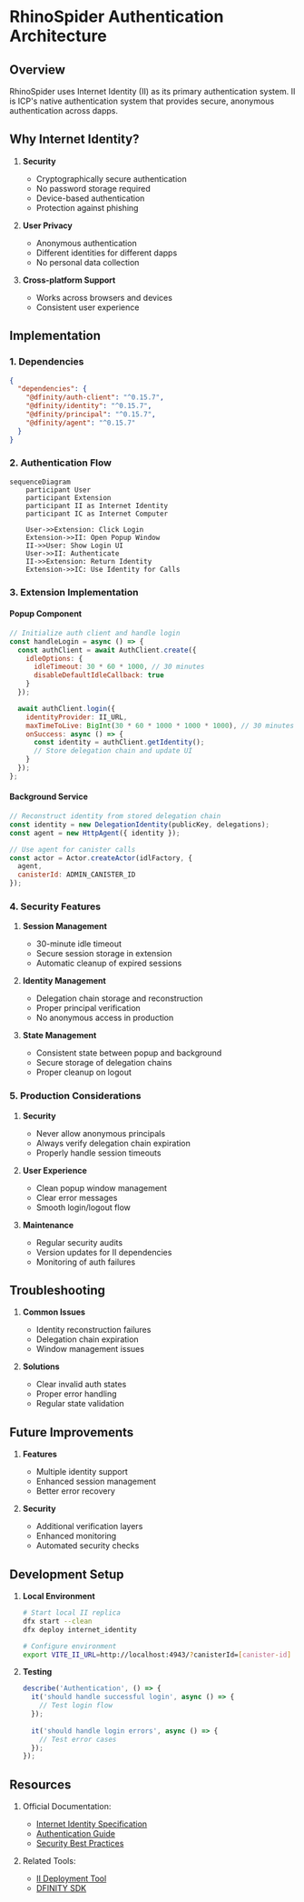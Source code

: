 # RhinoSpider Authentication Architecture

## Overview

RhinoSpider uses Internet Identity (II) as its primary authentication system. II is ICP's native authentication system that provides secure, anonymous authentication across dapps.

## Why Internet Identity?

1. **Security**
   - Cryptographically secure authentication
   - No password storage required
   - Device-based authentication
   - Protection against phishing

2. **User Privacy**
   - Anonymous authentication
   - Different identities for different dapps
   - No personal data collection

3. **Cross-platform Support**
   - Works across browsers and devices
   - Consistent user experience

## Implementation

### 1. Dependencies
```json
{
  "dependencies": {
    "@dfinity/auth-client": "^0.15.7",
    "@dfinity/identity": "^0.15.7",
    "@dfinity/principal": "^0.15.7",
    "@dfinity/agent": "^0.15.7"
  }
}
```

### 2. Authentication Flow

```mermaid
sequenceDiagram
    participant User
    participant Extension
    participant II as Internet Identity
    participant IC as Internet Computer
    
    User->>Extension: Click Login
    Extension->>II: Open Popup Window
    II->>User: Show Login UI
    User->>II: Authenticate
    II->>Extension: Return Identity
    Extension->>IC: Use Identity for Calls
```

### 3. Extension Implementation

#### Popup Component
```javascript
// Initialize auth client and handle login
const handleLogin = async () => {
  const authClient = await AuthClient.create({
    idleOptions: {
      idleTimeout: 30 * 60 * 1000, // 30 minutes
      disableDefaultIdleCallback: true
    }
  });

  await authClient.login({
    identityProvider: II_URL,
    maxTimeToLive: BigInt(30 * 60 * 1000 * 1000 * 1000), // 30 minutes
    onSuccess: async () => {
      const identity = authClient.getIdentity();
      // Store delegation chain and update UI
    }
  });
};
```

#### Background Service
```javascript
// Reconstruct identity from stored delegation chain
const identity = new DelegationIdentity(publicKey, delegations);
const agent = new HttpAgent({ identity });

// Use agent for canister calls
const actor = Actor.createActor(idlFactory, {
  agent,
  canisterId: ADMIN_CANISTER_ID
});
```

### 4. Security Features

1. **Session Management**
   - 30-minute idle timeout
   - Secure session storage in extension
   - Automatic cleanup of expired sessions

2. **Identity Management**
   - Delegation chain storage and reconstruction
   - Proper principal verification
   - No anonymous access in production

3. **State Management**
   - Consistent state between popup and background
   - Secure storage of delegation chains
   - Proper cleanup on logout

### 5. Production Considerations

1. **Security**
   - Never allow anonymous principals
   - Always verify delegation chain expiration
   - Properly handle session timeouts

2. **User Experience**
   - Clean popup window management
   - Clear error messages
   - Smooth login/logout flow

3. **Maintenance**
   - Regular security audits
   - Version updates for II dependencies
   - Monitoring of auth failures

## Troubleshooting

1. **Common Issues**
   - Identity reconstruction failures
   - Delegation chain expiration
   - Window management issues

2. **Solutions**
   - Clear invalid auth states
   - Proper error handling
   - Regular state validation

## Future Improvements

1. **Features**
   - Multiple identity support
   - Enhanced session management
   - Better error recovery

2. **Security**
   - Additional verification layers
   - Enhanced monitoring
   - Automated security checks

## Development Setup

1. **Local Environment**
   ```bash
   # Start local II replica
   dfx start --clean
   dfx deploy internet_identity
   
   # Configure environment
   export VITE_II_URL=http://localhost:4943/?canisterId=[canister-id]
   ```

2. **Testing**
   ```typescript
   describe('Authentication', () => {
     it('should handle successful login', async () => {
       // Test login flow
     });
     
     it('should handle login errors', async () => {
       // Test error cases
     });
   });
   ```

## Resources

1. Official Documentation:
   - [Internet Identity Specification](https://internetcomputer.org/docs/current/references/ii-spec/)
   - [Authentication Guide](https://internetcomputer.org/docs/current/developer-docs/integrations/internet-identity/)
   - [Security Best Practices](https://internetcomputer.org/docs/current/developer-docs/security/)

2. Related Tools:
   - [II Deployment Tool](https://github.com/dfinity/internet-identity)
   - [DFINITY SDK](https://sdk.dfinity.org)
